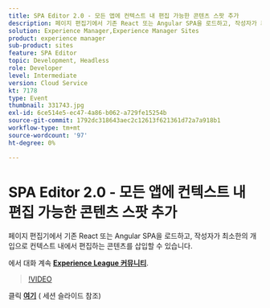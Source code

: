 ```yaml
---
title: SPA Editor 2.0 - 모든 앱에 컨텍스트 내 편집 가능한 콘텐츠 스팟 추가
description: 페이지 편집기에서 기존 React 또는 Angular SPA을 로드하고, 작성자가 최소한의 개입으로 컨텍스트 내에서 편집하는 콘텐츠를 삽입할 수 있습니다. 이 세션은 Adobe Developers Live 컨텐츠 이벤트의 일부로 전달되었습니다.
solution: Experience Manager,Experience Manager Sites
product: experience manager
sub-product: sites
feature: SPA Editor
topic: Development, Headless
role: Developer
level: Intermediate
version: Cloud Service
kt: 7178
type: Event
thumbnail: 331743.jpg
exl-id: 6ce514e5-ec47-4a86-b062-a729fe15254b
source-git-commit: 1792dc318643aec2c12613f621361d72a7a918b1
workflow-type: tm+mt
source-wordcount: '97'
ht-degree: 0%

---
```


# SPA Editor 2.0 - 모든 앱에 컨텍스트 내 편집 가능한 콘텐츠 스팟 추가

페이지 편집기에서 기존 React 또는 Angular SPA을 로드하고, 작성자가 최소한의 개입으로 컨텍스트 내에서 편집하는 콘텐츠를 삽입할 수 있습니다.

에서 대화 계속 **[Experience League 커뮤니티](https://adobe.ly/36Yd3v6)**.

>[!VIDEO](https://video.tv.adobe.com/v/331743/?quality=12&learn=on&hidetitle=true)

클릭 **[여기](/help/adobe-developers-live/assets/spa-editor-2-0.pdf)** ( 세션 슬라이드 참조)
